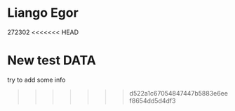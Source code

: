 # Liango Egor
272302
<<<<<<< HEAD

New test DATA
=======
try to add some info
>>>>>>> d522a1c67054847447b5883e6eef8654dd5d4df3
